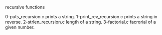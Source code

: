 recursive functions

0-puts_recursion.c prints a string.
1-print_rev_recursion.c prints a string in reverse.
2-strlen_recursion.c length of a string.
3-factorial.c facrorial of a given number.

